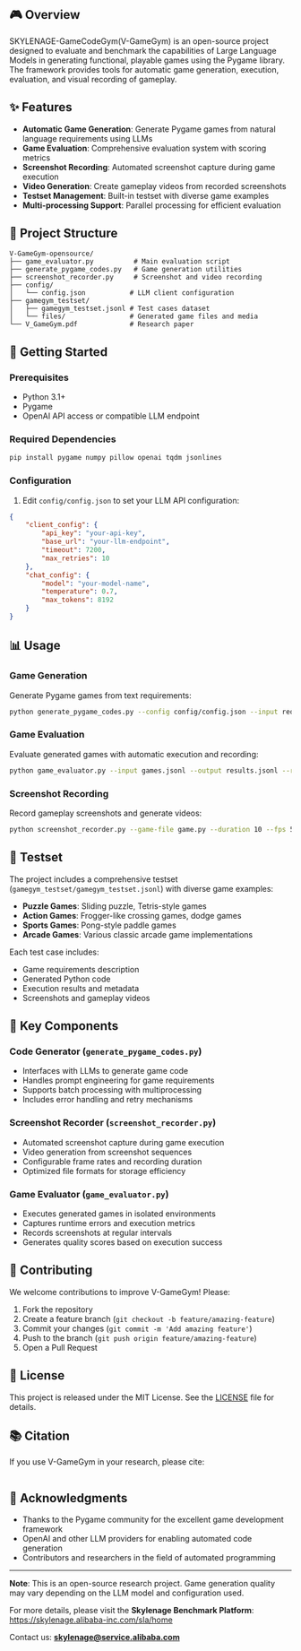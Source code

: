 ## 🎮 Overview

SKYLENAGE-GameCodeGym(V-GameGym) is an open-source project designed to evaluate and benchmark the capabilities of Large Language Models in generating functional, playable games using the Pygame library. The framework provides tools for automatic game generation, execution, evaluation, and visual recording of gameplay.

## ✨ Features

- **Automatic Game Generation**: Generate Pygame games from natural language requirements using LLMs
- **Game Evaluation**: Comprehensive evaluation system with scoring metrics
- **Screenshot Recording**: Automated screenshot capture during game execution
- **Video Generation**: Create gameplay videos from recorded screenshots
- **Testset Management**: Built-in testset with diverse game examples
- **Multi-processing Support**: Parallel processing for efficient evaluation

## 📁 Project Structure

```
V-GameGym-opensource/
├── game_evaluator.py          # Main evaluation script
├── generate_pygame_codes.py   # Game generation utilities
├── screenshot_recorder.py     # Screenshot and video recording
├── config/
│   └── config.json           # LLM client configuration
├── gamegym_testset/
│   ├── gamegym_testset.jsonl # Test cases dataset
│   └── files/                # Generated game files and media
└── V_GameGym.pdf             # Research paper
```

## 🚀 Getting Started

### Prerequisites

- Python 3.1+
- Pygame
- OpenAI API access or compatible LLM endpoint

### Required Dependencies

```bash
pip install pygame numpy pillow openai tqdm jsonlines
```

### Configuration

1. Edit `config/config.json` to set your LLM API configuration:

```json
{
    "client_config": {
        "api_key": "your-api-key",
        "base_url": "your-llm-endpoint",
        "timeout": 7200,
        "max_retries": 10
    },
    "chat_config": {
        "model": "your-model-name",
        "temperature": 0.7,
        "max_tokens": 8192
    }
}
```

## 📊 Usage

### Game Generation

Generate Pygame games from text requirements:

```bash
python generate_pygame_codes.py --config config/config.json --input requirements.jsonl --output generated_games.jsonl
```

### Game Evaluation

Evaluate generated games with automatic execution and recording:

```bash
python game_evaluator.py --input games.jsonl --output results.jsonl --record-screenshots --generate-videos
```

### Screenshot Recording

Record gameplay screenshots and generate videos:

```bash
python screenshot_recorder.py --game-file game.py --duration 10 --fps 5
```

## 🎯 Testset

The project includes a comprehensive testset (`gamegym_testset/gamegym_testset.jsonl`) with diverse game examples:

- **Puzzle Games**: Sliding puzzle, Tetris-style games
- **Action Games**: Frogger-like crossing games, dodge games
- **Sports Games**: Pong-style paddle games
- **Arcade Games**: Various classic arcade game implementations

Each test case includes:
- Game requirements description
- Generated Python code
- Execution results and metadata
- Screenshots and gameplay videos

## 🔧 Key Components

### Code Generator (`generate_pygame_codes.py`)
- Interfaces with LLMs to generate game code
- Handles prompt engineering for game requirements
- Supports batch processing with multiprocessing
- Includes error handling and retry mechanisms

### Screenshot Recorder (`screenshot_recorder.py`)
- Automated screenshot capture during game execution
- Video generation from screenshot sequences
- Configurable frame rates and recording duration
- Optimized file formats for storage efficiency

### Game Evaluator (`game_evaluator.py`)
- Executes generated games in isolated environments
- Captures runtime errors and execution metrics
- Records screenshots at regular intervals
- Generates quality scores based on execution success

## 🤝 Contributing

We welcome contributions to improve V-GameGym! Please:

1. Fork the repository
2. Create a feature branch (`git checkout -b feature/amazing-feature`)
3. Commit your changes (`git commit -m 'Add amazing feature'`)
4. Push to the branch (`git push origin feature/amazing-feature`)
5. Open a Pull Request

## 📄 License

This project is released under the MIT License. See the [LICENSE](LICENSE) file for details.

## 📚 Citation

If you use V-GameGym in your research, please cite:

```bibtex
```

## 🙏 Acknowledgments

- Thanks to the Pygame community for the excellent game development framework
- OpenAI and other LLM providers for enabling automated code generation
- Contributors and researchers in the field of automated programming

---

**Note**: This is an open-source research project. Game generation quality may vary depending on the LLM model and configuration used.

For more details, please visit the **Skylenage Benchmark Platform**:  
https://skylenage.alibaba-inc.com/sla/home  

Contact us: **skylenage@service.alibaba.com**  
